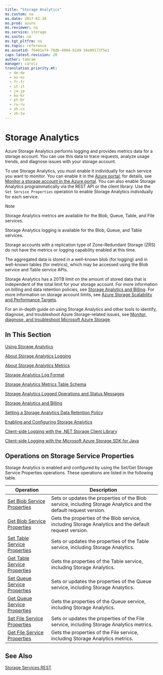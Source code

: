 ```yaml
---
title: "Storage Analytics"
ms.custom: na
ms.date: 2017-01-30
ms.prod: azure
ms.reviewer: na
ms.service: storage
ms.suite: na
ms.tgt_pltfrm: na
ms.topic: reference
ms.assetid: f6481e74-78db-4964-b149-16e09173f5e1
caps.latest.revision: 20
author: tamram
manager: carolz
translation.priority.mt: 
  - de-de
  - es-es
  - fr-fr
  - it-it
  - ja-jp
  - ko-kr
  - pt-br
  - ru-ru
  - zh-cn
  - zh-tw
---
```

# Storage Analytics
Azure Storage Analytics performs logging and provides metrics data for a storage account. You can use this data to trace requests, analyze usage trends, and diagnose issues with your storage account.  
  
 To use Storage Analytics, you must enable it individually for each service you want to monitor. You can enable it in the [Azure portal](https://portal.azure.com/); for details, see [Monitor a storage account in the Azure portal](/azure/storage/storage-monitor-storage-account). You can also enable Storage Analytics programmatically via the REST API or the client library. Use the `Set Service Properties` operation to enable Storage Analytics individually for each service.  
  
> [!NOTE]
>  Storage Analytics metrics are available for the Blob, Queue, Table, and File services.  
>   
>  Storage Analytics logging is available for the Blob, Queue, and Table services.  
>   
>  Storage accounts with a replication type of Zone-Redundant Storage (ZRS) do not have the metrics or logging capability enabled at this time.  
  
 The aggregated data is stored in a well-known blob (for logging) and in well-known tables (for metrics), which may be accessed using the Blob service and Table service APIs.  
  
 Storage Analytics has a 20TB limit on the amount of stored data that is independent of the total limit for your storage account. For more information on billing and data retention policies, see [Storage Analytics and Billing](../fileservices/Storage-Analytics-and-Billing.md). For more information on storage account limits, see [Azure Storage Scalability and Performance Targets](/azure/storage/storage-scalability-targets).  
  
 For an in-depth guide on using Storage Analytics and other tools to identify, diagnose, and troubleshoot Azure Storage-related issues, see [Monitor, diagnose, and troubleshoot Microsoft Azure Storage](http://azure.microsoft.com/documentation/articles/storage-monitoring-diagnosing-troubleshooting/).  
  
## In This Section  
 [Using Storage Analytics](../fileservices/Using-Storage-Analytics.md)  
  
 [About Storage Analytics Logging](../fileservices/About-Storage-Analytics-Logging.md)  
  
 [About Storage Analytics Metrics](../fileservices/About-Storage-Analytics-Metrics.md)  
  
 [Storage Analytics Log Format](../fileservices/Storage-Analytics-Log-Format.md)  
  
 [Storage Analytics Metrics Table Schema](../fileservices/Storage-Analytics-Metrics-Table-Schema.md)  
  
 [Storage Analytics Logged Operations and Status Messages](../fileservices/Storage-Analytics-Logged-Operations-and-Status-Messages.md)  
  
 [Storage Analytics and Billing](../fileservices/Storage-Analytics-and-Billing.md)  
  
 [Setting a Storage Analytics Data Retention Policy](../fileservices/Setting-a-Storage-Analytics-Data-Retention-Policy.md)  
  
 [Enabling and Configuring Storage Analytics](../fileservices/Enabling-and-Configuring-Storage-Analytics.md)  
  
 [Client-side Logging with the .NET Storage Client Library](../fileservices/Client-side-Logging-with-the-.NET-Storage-Client-Library.md)  
  
 [Client-side Logging with the Microsoft Azure Storage SDK for Java](../fileservices/Client-side-Logging-with-the-Microsoft-Azure-Storage-SDK-for-Java.md)  
  
## Operations on Storage Service Properties  
 Storage Analytics is enabled and configured by using the Set/Get Storage Service Properties operations. These operations are listed in the following table.  
  
|Operation|Description|  
|---------------|-----------------|  
|[Set Blob Service Properties](../fileservices/Set-Blob-Service-Properties.md)|Sets or updates the properties of the Blob service, including Storage Analytics and the default request version.|  
|[Get Blob Service Properties](../fileservices/Get-Blob-Service-Properties.md)|Gets the properties of the Blob service, including Storage Analytics and the default request version.|  
|[Set Table Service Properties](../fileservices/Set-Table-Service-Properties.md)|Sets or updates the properties of the Table service, including Storage Analytics.|  
|[Get Table Service Properties](../fileservices/Get-Table-Service-Properties.md)|Gets the properties of the Table service, including Storage Analytics.|  
|[Set Queue Service Properties](../fileservices/Set-Queue-Service-Properties.md)|Sets or updates the properties of the Queue service, including Storage Analytics.|  
|[Get Queue Service Properties](../fileservices/Get-Queue-Service-Properties.md)|Gets the properties of the Queue service, including Storage Analytics.|  
|[Set File Service Properties](../fileservices/Set-File-Service-Properties.md)|Sets or updates the properties of the File service, including Storage Analytics metrics.|  
|[Get File Service Properties](../fileservices/Get-File-Service-Properties.md)|Gets the properties of the File service, including Storage Analytics metrics.|  
  
## See Also  
 [Storage Services REST](../fileservices/Azure-Storage-Services-REST-API-Reference.md)